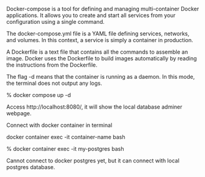 Docker-compose is a tool for defining and managing multi-container Docker applications. It allows you to create and start all services from your
configuration using a single command.

The docker-compose.yml file is a YAML file defining services, networks, and volumes. In this context, a service is simply a container in production.

A Dockerfile is a text file that contains all the commands to assemble an image. Docker uses the Dockerfile to build images automatically by reading the
instructions from the Dockerfile.

The flag -d means that the container is running as a daemon. In this mode, the terminal does not output any logs.

% docker compose up -d

Access http://localhost:8080/, it will show the local database adminer webpage.

Connect with docker container in terminal

docker container exec -it container-name bash

% docker container exec -it my-postgres bash

Cannot connect to docker postgres yet, but it can connect with local postgres database.
